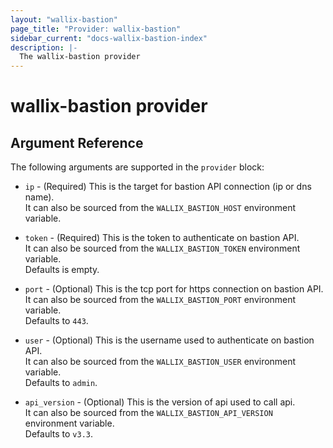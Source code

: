 ```yaml
---
layout: "wallix-bastion"
page_title: "Provider: wallix-bastion"
sidebar_current: "docs-wallix-bastion-index"
description: |-
  The wallix-bastion provider
---
```


# wallix-bastion provider

## Argument Reference

The following arguments are supported in the `provider` block:

* `ip` - (Required) This is the target for bastion API connection (ip or dns name).  
  It can also be sourced from the `WALLIX_BASTION_HOST` environment variable.

* `token` - (Required) This is the token to authenticate on bastion API.  
  It can also be sourced from the `WALLIX_BASTION_TOKEN` environment variable.  
  Defaults is empty.

* `port` - (Optional) This is the tcp port for https connection on bastion API.  
  It can also be sourced from the `WALLIX_BASTION_PORT` environment variable.  
  Defaults to `443`.

* `user` - (Optional) This is the username used to authenticate on bastion API.  
  It can also be sourced from the `WALLIX_BASTION_USER` environment variable.  
  Defaults to `admin`.

* `api_version` - (Optional) This is the version of api used to call api.  
  It can also be sourced from the `WALLIX_BASTION_API_VERSION` environment variable.  
  Defaults to `v3.3`.